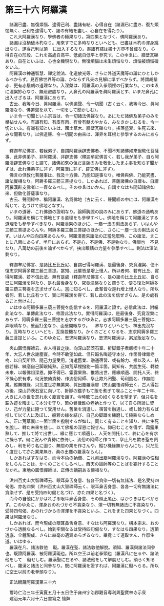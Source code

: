 # 第三十六 阿羅漢
　諸漏已盡、無復煩惱、逮得己利、盡諸有結、心得自在（諸漏已に盡き、復た煩惱無く、己利を逮得して、諸の有結を盡し、心自在を得たり）。  
　これ大阿羅漢なり、學佛者の極果なり。第四果となづく、佛阿羅漢あり。  
　諸漏は沒柄破木杓なり。用來すでに多時なりといへども、已盡は木杓の渾身跳出なり。逮得己利は頂<img width="16" height="16" src="_csCb9nz.png" border="0">に出入するなり。盡諸有結は盡十方界不曾藏なり。心得自在の形段、これを高處自高平、低處自低平と參究す。このゆゑに、牆壁瓦礫あり。自在といふは、心也全機現なり。無復煩惱は未生煩惱なり、煩惱被煩惱礙をいふ。  
　阿羅漢の神通智慧、禪定說法、化道放光等、さらに外道天魔等の論にひとしかるべからず。見百佛世界等の論、かならず凡夫の見解に準ずべからず。將謂胡鬚赤、更有赤鬚胡の道理なり。入涅槃は、阿羅漢の入拳頭裡の行業なり。このゆゑに涅槃妙心なり、無廻避處なり。入鼻孔の阿羅漢を眞阿羅漢とす、いまだ鼻孔に出入せざるは、阿羅漢にあらず。  
　古云、我等今日、眞阿羅漢、以佛道聲、令一切聞（古く云く、我等今日、眞阿羅漢なり、佛道聲を以て、一切をして聞かしむ）。  
　いま令一切聞といふ宗旨は、令一切諸法佛聲なり。あにただ諸佛及弟子のみを擧拈せんや。有識有知、有皮有肉、有骨有髓のやから、みなきかしむるを、令一切といふ。有識有知といふは、國土草木、牆壁瓦礫なり。搖落盛衰、生死去來、みな聞著なり。以佛道聲、令一切聞の由來は、渾界を耳根と參學するのみにあらず。  
  
　釋迦牟尼佛言、若我弟子、自謂阿羅漢辟支佛者、不聞不知諸佛如來但敎化菩薩事、此非佛弟子、非阿羅漢、非辟支佛（釋迦牟尼佛言く、若し我が弟子、自ら阿羅漢辟支佛なりと謂て、諸佛如來の但だ菩薩のみを敎化したまふ事を知らず聞かずは、此れ佛弟子に非ず、阿羅漢に非ず、辟支佛に非ず）。  
　佛言の但敎化菩薩事は、我及十方佛、乃能知是事なり。唯佛與佛、乃能究盡、諸法實相なり。阿耨多羅三藐三菩提なり。しかあれば、菩薩諸佛の自謂も、自謂阿羅漢辟支佛者に一齊なるべし。そのゆゑはいかん。自謂すなはち聞知諸佛如來、但敎化菩薩事なり。  
　古云、聲聞經中、稱阿羅漢、名爲佛地（古に云く、聲聞經の中には、阿羅漢を稱じて、名づけて佛地となす）。  
　いまの道著、これ佛道の證明なり。論師胸臆の說のみにあらず、佛道の通軌あり。阿羅漢を稱じて佛地とする道理をも參學すべし。佛地を稱じて阿羅漢とする道理をも參學すべきなり。阿羅漢果のほかに、一塵一法の剩法あらず、いはんや三藐三菩提あらんや。阿耨多羅三藐三菩提のほかに、さらに一塵一法の剩法あらず。いはんや四向四果あらんや。阿羅漢擔來諸法の正當恁麼時、この諸法、まことに八兩にあらず、半斤にあらず。不是心、不是佛、不是物なり。佛眼也<img width="16" height="16" src="_ceY1t1_.png" border="0">不見なり。八萬劫の前後を論ずべからず。抉出眼睛の力量を參學すべし。剩法は渾法剩なり。  
  
　釋迦牟尼佛言、是諸比丘比丘尼、自謂已得阿羅漢、是最後身、究竟涅槃、便不復志求阿耨多羅三藐三菩提。當知、此輩皆是增上慢人。所以者何、若有比丘、實得阿羅漢、若不信此法、無有是處（釋迦牟尼佛言く、是の諸の比丘比丘尼、自ら已に阿羅漢を得たり、是れ最後身なり、究竟涅槃なりと謂うて、便ち復た阿耨多羅三藐三菩提を志求せざらん。當に知るべし、此輩皆な是れ增上慢人なり。所以者何、若し比丘有つて、實に阿羅漢を得て、若し此の法を信ぜざらん、是の處有ること無けん）。  
　いはゆる阿耨多羅三藐三菩提を能信するを、阿羅漢と證す。必信此法は、附囑此法なり、單傳此法なり、修證此法なり。實得阿羅漢は、是最後身、究竟涅槃にあらず、阿耨多羅三藐三菩提を志求するがゆゑに。志求阿耨多羅三藐三菩提は、弄眼睛なり、壁面打坐なり、面壁開眼なり。<img width="16" height="16" src="_chK5pJF.png" border="0">界なりといへども、神出鬼沒なり。亙時なりといへども、互換投機なり。かくのごとくなるを、志求阿耨多羅三藐三菩提といふ。このゆゑに、志求阿羅漢なり。志求阿羅漢は、粥足飯足なり。  
  
　夾山圜悟禪師云、古人得旨之後、向深山茆茨石室、折脚鐺子煮飯喫十年二十年、大忘人世永謝塵寰。今時不敢望如此、但只韜名晦迹守本分、作箇骨律錐老衲、以自契所證、隨己力量受用。消遣舊業、融通宿習󠄁、或有餘力、推以及人、結般若緣、練磨自己脚跟純熟。正如荒草裡撥剔一箇半箇。同知有、共脫生死、轉益未來、以報佛祖深恩。抑不得已、霜露果熟、推將出世、應緣順適、開托人天、終不操心於有求。何況依倚貴勢、作流俗阿師、擧止欺凡罔聖、苟利圖名、作無間業。縱無機緣、只恁度世亦無業果、眞出塵羅漢耶（夾山圜悟禪師云く、古人得旨の後、深山茆茨石室に向いて、折脚の鐺子もて飯を煮ぎて喫ふこと十年二十年、大きに人の世を忘れ永く塵寰を謝す。今時敢て此の如くなるを望まず、但只名を韜み迹を晦まして本分を守り、箇の骨律錐の老衲と作つて、以て自ら所證に契ひ、己が力量に隨つて受用せん。舊業を消遣し、宿習󠄁を融通し、或し餘力有らば推して以て人に及ぼし、般若の緣を結び、自己の脚跟を練磨して純熟ならしめん。正に荒草裏に一箇半箇を撥剔するが如し。同じく有ることを知り、共に生死を脫し、轉た未來を益し、以て佛祖の深恩に報ぜん。抑已むことを得ず、霜露果熟して、推して將て出世し、緣に應じて順適し、人天を開托して、終に心を有求に操らず。何に況んや貴勢に依倚し、流俗の阿師と作つて、擧止凡を欺き聖を罔みし、利を苟り名に圖り、無間の業を作さんや。縱ひ機緣無からんにも、只だ恁く度世して亦た業果無き、眞の出塵の羅漢ならん）。  
　しかあればすなはち、而今本色の衲僧、これ眞出塵阿羅漢なり。阿羅漢の性相をしらんことは、かくのごとくしるべし。西天の論師等のことばを妄計することなかれ。東地の圜悟禪師は、正傳の嫡嗣ある佛祖なり。  
  
　洪州百丈山大智禪師云、眼耳鼻舌身意、各各不貪染一切有無諸法、是名受持四句偈、亦名四果（洪州百丈山大智禪師云く、眼耳鼻舌身意、各各一切有無諸法に貪染せず、是を受持四句偈と名づけ、亦た四果と名づく）。  
　而今の自他にかかはれざる眼耳鼻舌身意、その頭正尾正、はかりきはむべからず。このゆゑに、渾身おのれづから不貪染なり、渾一切有無諸法に不貪染なり。受持四句偈、おのれづからの渾渾を不貪染といふ、これをまた四果となづく。四果は阿羅漢なり。  
　しかあれば、而今現成の眼耳鼻舌身意、すなはち阿羅漢なり。構本宗末、おのづから透脫なるべし。始到牢關なるは受持四句偈なり、すなはち四果なり。透頂透底、全體現成、さらに絲毫の遺漏あらざるなり。畢竟じて道取せん、作麼生道。いはゆる、  
　羅漢在凡、諸法敎他<img width="16" height="16" src="_cjwg2Qa.png" border="0">礙。羅漢在聖、諸法敎他解脫。須知、羅漢與諸法同參也。既證阿羅漢、被阿羅漢礙也。所以空王以前老拳頭也（羅漢凡に在るや、諸法他をして<img width="16" height="16" src="_cjwg2Qa.png" border="0">礙せしむ。羅漢聖に在るや、諸法他をして解脫せしむ。須らく知るべし、羅漢と諸法と同參なり。既に阿羅漢を證すれば、阿羅漢に礙へらる。所以に空王以前の老拳頭なり）。  
  
　正法眼藏阿羅漢第三十六  
  
　爾時仁治三年壬寅夏五月十五日住于雍州宇治郡觀音導利興聖寶林寺示衆  
　建治元年六月十六日書寫之 懷弉